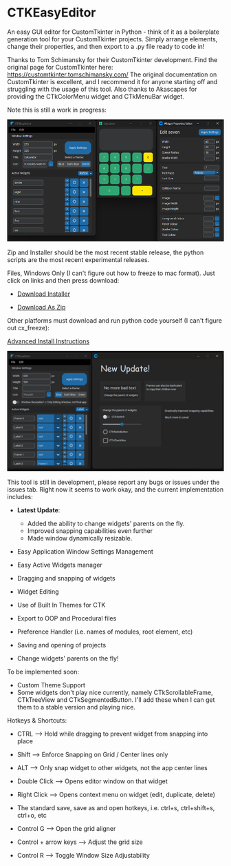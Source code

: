 # CTKEasyEditor

An easy GUI editor for CustomTkinter in Python - think of it as a boilerplate generation tool for your CustomTkinter projects. Simply arrange elements, change their properties, and then export to a .py file ready to code in!

Thanks to Tom Schimansky for their CustomTkinter development. Find the original page for CustomTkinter here: https://customtkinter.tomschimansky.com/
The original documentation on CustomTkinter is excellent, and I recommend it for anyone starting off and struggling with the usage of this tool.
Also thanks to Akascapes for providing the CTkColorMenu widget and CTkMenuBar widget.

Note this is still a work in progress:

![alt text](screenshots/image.png)

Zip and Installer should be the most recent stable release, the python scripts are the most recent experimental releases.

Files, Windows Only (I can't figure out how to freeze to mac format). Just click on links and then press download:

- [Download Installer](https://github.com/coding-beagle/CTKEasyEditor/blob/main/Files/installer-windows/CTkEasyEditor-1.1-win64.msi)

- [Download As Zip](https://github.com/coding-beagle/CTKEasyEditor/blob/main/Files/zip-windows/ctkeasyeditor.zip)

Other platforms must download and run python code yourself (I can't figure out cx_freeze):

[Advanced Install Instructions](documentation\install.md)

![alt text](<screenshots/Master Update.png>)

This tool is still in development, please report any bugs or issues under the issues tab.
Right now it seems to work okay, and the current implementation includes:

- **Latest Update**:
  - Added the ability to change widgets' parents on the fly.
  - Improved snapping capabilities even further
  - Made window dynamically resizable.

- Easy Application Window Settings Management
- Easy Active Widgets manager
- Dragging and snapping of widgets
- Widget Editing
- Use of Built In Themes for CTK
- Export to OOP and Procedural files
- Preference Handler (i.e. names of modules, root element, etc)
- Saving and opening of projects
- Change widgets' parents on the fly!

To be implemented soon:

- Custom Theme Support
- Some widgets don't play nice currently, namely CTkScrollableFrame, CTkTreeView and CTkSegmentedButton. I'll add these when I can get them to a stable version and playing nice.

Hotkeys & Shortcuts:

- CTRL --> Hold while dragging to prevent widget from snapping into place
- Shift --> Enforce Snapping on Grid / Center lines only
- ALT --> Only snap widget to other widgets, not the app center lines
- Double Click --> Opens editor window on that widget
- Right Click --> Opens context menu on widget (edit, duplicate, delete)

- The standard save, save as and open hotkeys, i.e. ctrl+s, ctrl+shift+s, ctrl+o, etc
- Control G --> Open the grid aligner
- Control + arrow keys --> Adjust the grid size
- Control R --> Toggle Window Size Adjustability

